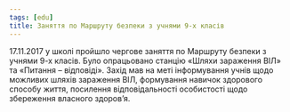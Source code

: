 ```yaml
---
tags: [edu]
title: Заняття по Маршруту безпеки з учнями 9-х класів
---
```


17.11.2017 у школі пройшло чергове заняття по Маршруту безпеки з учнями 9-х класів. Було опрацьовано станцію «Шляхи зараження ВІЛ» та «Питання – відповіді». Захід мав на меті інформування учнів щодо можливих шляхів зараження ВІЛ, формування навичок здорового способу життя, посилення відповідальності особистості щодо збереження власного здоров’я.

<slideshow id="72157662726730138"></slideshow>
